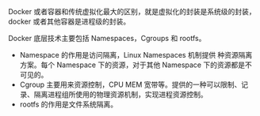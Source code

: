 ---
---

Docker 或者容器和传统虚拟化最大的区别，就是虚拟化的封装是系统级的封装，docker 或者其他容器是进程级的封装。

Docker 底层技术主要包括 Namespaces，Cgroups 和 rootfs。
- Namespace 的作用是访问隔离，Linux Namespaces 机制提供 种资源隔离方案。每个 Namespace 下的资源，对于其他 Namespace 下的资源都是不可见的。
- Cgroup 主要用来资源控制，CPU MEM 宽带等。提供的一种可以限制、记录、隔离进程组所使用的物理资源机制，实现进程资源控制。
- rootfs 的作用是文件系统隔离。
